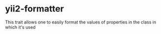 # yii2-formatter
This trait allows one to easily format the values of properties in the class in which it's used 

